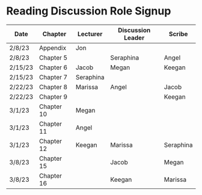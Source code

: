 # Reading Discussion Role Signup

| Date    | Chapter    | Lecturer | Discussion Leader | Scribe |
| ------- | ---------- | -------- | ----------------- | ------ |
| 2/8/23  | Appendix   | Jon      |                   |        |
| 2/8/23  | Chapter 5  |          |         Seraphina          | Angel  |
| 2/15/23 | Chapter 6  | Jacob    |       Megan       | Keegan |
| 2/15/23 | Chapter 7  |    Seraphina      |                   |        |
| 2/22/23 | Chapter 8  |  Marissa |   Angel           | Jacob  |
| 2/22/23 | Chapter 9  |          |                   |  Keegan|
| 3/1/23  | Chapter 10 |   Megan  |                   |        |
| 3/1/23  | Chapter 11 |   Angel  |                   |        |
| 3/1/23  | Chapter 12 |   Keegan |          Marissa  |    Seraphina    |
| 3/8/23  | Chapter 15 |          |       Jacob       | Megan  |
| 3/8/23  | Chapter 16 |          |       Keegan      |Marissa |
